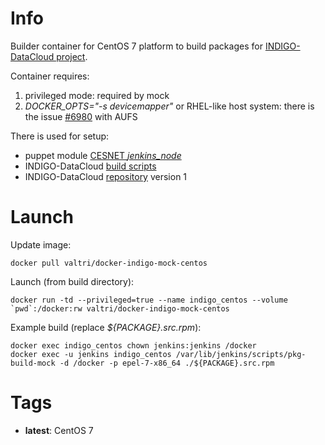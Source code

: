 # Info

Builder container for CentOS 7 platform to build packages for [INDIGO-DataCloud project](http://www.indigo-datacloud.eu/).

Container requires:

1. privileged mode: required by mock
3. *DOCKER_OPTS="-s devicemapper"* or RHEL-like host system: there is the issue [#6980](https://github.com/docker/docker/issues/6980) with AUFS

There is used for setup:

* puppet module [CESNET *jenkins\_node*](https://forge.puppet.com/cesnet/jenkins_node)
* INDIGO-DataCloud [build scripts](https://github.com/indigo-dc/jenkins-scripts)
* INDIGO-DataCloud [repository](http://repo.indigo-datacloud.eu/#two) version 1

# Launch

Update image:

    docker pull valtri/docker-indigo-mock-centos

Launch (from build directory):

    docker run -td --privileged=true --name indigo_centos --volume `pwd`:/docker:rw valtri/docker-indigo-mock-centos

Example build (replace *${PACKAGE}.src.rpm*):

    docker exec indigo_centos chown jenkins:jenkins /docker
    docker exec -u jenkins indigo_centos /var/lib/jenkins/scripts/pkg-build-mock -d /docker -p epel-7-x86_64 ./${PACKAGE}.src.rpm

# Tags

* **latest**: CentOS 7
